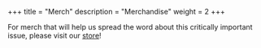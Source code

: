 +++
title = "Merch"
description = "Merchandise"
weight = 2
+++

For merch that will help us spread the word about this critically important issue, please visit our [store](https://www.bonfire.com/store/the-14th-amendment-store/)!